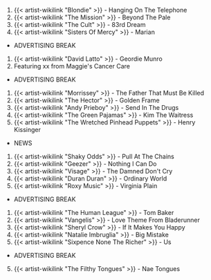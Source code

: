 1. {{< artist-wikilink "Blondie" >}} - Hanging On The Telephone
2. {{< artist-wikilink "The Mission" >}} - Beyond The Pale
3. {{< artist-wikilink "The Cult" >}} - 83rd Dream
4. {{< artist-wikilink "Sisters Of Mercy" >}} - Marian

- ADVERTISING BREAK

1. {{< artist-wikilink "David Latto" >}} - Geordie Munro
2. Featuring xx from Maggie's Cancer Care

- ADVERTISING BREAK

1. {{< artist-wikilink "Morrissey" >}} - The Father That Must Be Killed
2. {{< artist-wikilink "The Hector" >}} - Golden Frame
3. {{< artist-wikilink "Andy Prieboy" >}} - Send In The Drugs
4. {{< artist-wikilink "The Green Pajamas" >}} - Kim The Waitress
5. {{< artist-wikilink "The Wretched Pinhead Puppets" >}} - Henry Kissinger

- NEWS

1. {{< artist-wikilink "Shaky Odds" >}} - Pull At The Chains
2. {{< artist-wikilink "Geezer" >}} - Nothing I Can Do
3. {{< artist-wikilink "Visage" >}} - The Damned Don't Cry
4. {{< artist-wikilink "Duran Duran" >}} - Ordinary World
5. {{< artist-wikilink "Roxy Music" >}} - Virginia Plain

- ADVERTISING BREAK

1. {{< artist-wikilink "The Human League" >}} - Tom Baker
2. {{< artist-wikilink "Vangelis" >}} - Love Theme From Bladerunner
3. {{< artist-wikilink "Sheryl Crow" >}} - If It Makes You Happy
4. {{< artist-wikilink "Natalie Imbruglia" >}} - Big Mistake
5. {{< artist-wikilink "Sixpence None The Richer" >}} - Us

- ADVERTISING BREAK

5. {{< artist-wikilink "The Filthy Tongues" >}} - Nae Tongues
